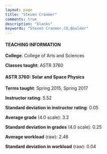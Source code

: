 ```yaml
---
layout: page
title: "Steven Cranmer" 
comments: true
description: "blanks"
keywords: "Steven Cranmer,CU,Boulder"
---
```

<head>
<script src="https://ajax.googleapis.com/ajax/libs/jquery/2.1.3/jquery.min.js"></script>
<script src="https://dl.dropboxusercontent.com/s/pc42nxpaw1ea4o9/highcharts.js?dl=0"></script>
<!-- <script src="../assets/js/highcharts.js"></script> -->
<style type="text/css">@font-face {
	font-family: "Bebas Neue";
	src: url(https://www.filehosting.org/file/details/544349/BebasNeue Regular.otf) format("opentype");
	}
	h1.Bebas { 
		font-family: "Bebas Neue", Verdana, Tahoma;
	}
</style>
</head>
	   
#### TEACHING INFORMATION

**College**: College of Arts and Sciences

**Classes taught**: ASTR 3760

#### ASTR 3760: Solar and Space Physics

**Terms taught**: Spring 2015, Spring 2017

**Instructor rating**: 5.52

**Standard deviation in instructor rating**: 0.05

**Average grade** (4.0 scale): 3.2

**Standard deviation in grades** (4.0 scale): 0.25

**Average workload** (raw): 2.46

**Standard deviation in workload** (raw): 0.04

